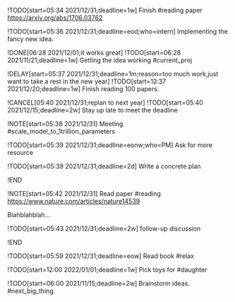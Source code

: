 !TODO[start=05:34 2021/12/31;deadline=1w] Finish #reading paper https://arxiv.org/abs/1706.03762

!TODO[start=05:36 2021/12/31;deadline=eod;who=intern] Implementing the fancy new idea. 

!DONE[06:28 2021/12/01;it works great] !TODO[start=06:28 2021/11/21;deadline=1w] Getting the idea working #current_proj 

!DELAY[start=05:37 2021/12/31;deadline=1m;reason=too much work,just want to take a rest in the new year] !TODO[start=12:37 2021/12/20;deadline=1w] Finish reading 100 papers.    

!CANCEL[05:40 2021/12/31;replan to next year] !TODO[start=05:40 2021/12/15;deadline=2w] Stay up late to meet the deadline

!NOTE[start=05:38 2021/12/31] Meeting #scale_model_to_1trillion_parameters

!TODO[start=05:39 2021/12/31;deadline=eonw;who=PM] Ask for more resource 

!TODO[start=05:39 2021/12/31;deadline=2d] Write a concrete plan  

!END

!NOTE[start=05:42 2021/12/31] Read paper #reading https://www.nature.com/articles/nature14539

Blahblahblah...

!TODO[start=05:43 2021/12/31;deadline=2w] follow-up discussion  

!END

!TODO[start=05:59 2021/12/31;deadline=eow] Read book #relax

!TODO[start=12:00 2022/01/01;deadline=1w] Pick toys for #daughter

!TODO[start=06:00 2021/11/15;deadline=2w] Brainstorm ideas. #next_big_thing
